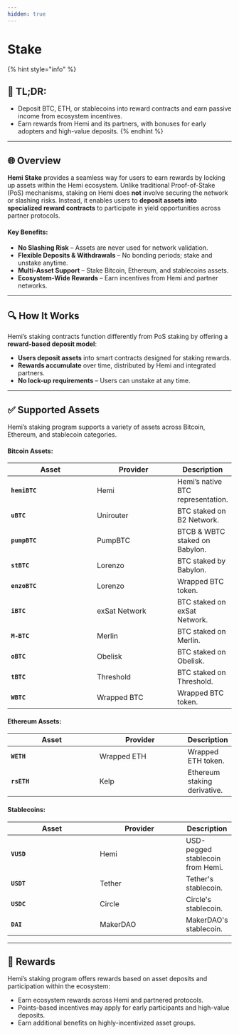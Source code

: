 ```yaml
---
hidden: true
---
```


# Stake

{% hint style="info" %}
## 📜 **TL;DR:**

* Deposit BTC, ETH, or stablecoins into reward contracts and earn passive income from ecosystem incentives.
* Earn rewards from Hemi and its partners, with bonuses for early adopters and high-value deposits.
{% endhint %}

***

## 🌐 Overview

**Hemi Stake** provides a seamless way for users to earn rewards by locking up assets within the Hemi ecosystem. Unlike traditional Proof-of-Stake (PoS) mechanisms, staking on Hemi does **not** involve securing the network or slashing risks. Instead, it enables users to **deposit assets into specialized reward contracts** to participate in yield opportunities across partner protocols.

#### Key Benefits:

* **No Slashing Risk** – Assets are never used for network validation.
* **Flexible Deposits & Withdrawals** – No bonding periods; stake and unstake anytime.
* **Multi-Asset Support** – Stake Bitcoin, Ethereum, and stablecoins assets.
* **Ecosystem-Wide Rewards** – Earn incentives from Hemi and partner networks.

***

## 🔍 How It Works

Hemi’s staking contracts function differently from PoS staking by offering a **reward-based deposit model**:

* **Users deposit assets** into smart contracts designed for staking rewards.
* **Rewards accumulate** over time, distributed by Hemi and integrated partners.
* **No lock-up requirements** – Users can unstake at any time.

***

## ✅ Supported Assets

Hemi’s staking program supports a variety of assets across Bitcoin, Ethereum, and stablecoin categories.

#### **Bitcoin Assets:**

<table><thead><tr><th width="187">Asset</th><th width="172">Provider</th><th>Description</th></tr></thead><tbody><tr><td><strong><code>hemiBTC</code></strong></td><td>Hemi</td><td>Hemi’s native BTC representation.</td></tr><tr><td><strong><code>uBTC</code></strong></td><td>Unirouter</td><td>BTC staked on B2 Network.</td></tr><tr><td><strong><code>pumpBTC</code></strong></td><td>PumpBTC</td><td>BTCB &#x26; WBTC staked on Babylon.</td></tr><tr><td><strong><code>stBTC</code></strong></td><td>Lorenzo</td><td>BTC staked by Babylon.</td></tr><tr><td><strong><code>enzoBTC</code></strong></td><td>Lorenzo</td><td>Wrapped BTC token.</td></tr><tr><td><strong><code>iBTC</code></strong></td><td>exSat Network</td><td>BTC staked on exSat Network.</td></tr><tr><td><strong><code>M-BTC</code></strong></td><td>Merlin</td><td>BTC staked on Merlin.</td></tr><tr><td><strong><code>oBTC</code></strong></td><td>Obelisk</td><td>BTC staked on Obelisk.</td></tr><tr><td><strong><code>tBTC</code></strong></td><td>Threshold</td><td>BTC staked on Threshold.</td></tr><tr><td><strong><code>WBTC</code></strong></td><td>Wrapped BTC</td><td>Wrapped BTC token.</td></tr></tbody></table>

#### **Ethereum Assets:**

<table><thead><tr><th width="185">Asset</th><th width="184">Provider</th><th>Description</th></tr></thead><tbody><tr><td><strong><code>WETH</code></strong></td><td>Wrapped ETH</td><td>Wrapped ETH token.</td></tr><tr><td><strong><code>rsETH</code></strong></td><td>Kelp</td><td>Ethereum staking derivative.</td></tr></tbody></table>

#### **Stablecoins:**

<table><thead><tr><th width="190">Asset</th><th width="182">Provider</th><th>Description</th></tr></thead><tbody><tr><td><strong><code>VUSD</code></strong></td><td>Hemi</td><td>USD-pegged stablecoin from Hemi.</td></tr><tr><td><strong><code>USDT</code></strong></td><td>Tether</td><td>Tether's stablecoin.</td></tr><tr><td><strong><code>USDC</code></strong></td><td>Circle</td><td>Circle's stablecoin.</td></tr><tr><td><strong><code>DAI</code></strong></td><td>MakerDAO</td><td>MakerDAO's stablecoin.</td></tr></tbody></table>

***

## 🎁 Rewards

Hemi’s staking program offers rewards based on asset deposits and participation within the ecosystem:

* Earn ecosystem rewards across Hemi and partnered protocols.
* Points-based incentives may apply for early participants and high-value deposits.
* Earn additional benefits on highly-incentivized asset groups.

